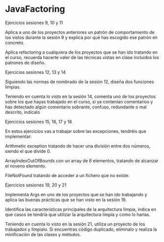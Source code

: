 # JavaFactoring

Ejercicios sesiones 9, 10 y 11

Aplica a uno de los proyectos anteriores un patrón de comportamiento de los vistos durante la sesión 9 y explica por qué has escogido ese patrón en concreto.

Aplica refactoring a cualquiera de los proyectos que se han ido tratando en el curso, recuerda hacerte valer de las técnicas vistas en clase incluidos los patrones de diseño.


Ejercicios sesiones 12, 13 y 14

Siguiendo las normas de nombrado de la sesión 12, diseña dos funciones limpias.

Teniendo en cuenta lo visto en la sesión 14, comenta uno de los proyectos sobre los que hayas trabajado en el curso, si ya contenían comentarios y has detectado algún comentario sobrante, confuso, redundante o mal descrito, indícalo




Ejercicios sesiones 15, 16, 17 y 18

En estos ejercicios vas a trabajar sobre las excepciones, tendréis que implementar:

Arithmetic exception tratando de hacer una división entre dos números, siendo el que divide 0.

ArrayIndexOutOfBounds con un array de 6 elementos, tratando de alcanzar el noveno elemento.

FileNotFound tratando de acceder a un fichero que no existe.


Ejercicios sesiones 19, 20 y 21

Implementa Args en uno de los proyectos que se han ido trabajando y aplica las buenas prácticas que se han visto en la sesión 19.

Identifica las características principales de la arquitectura limpia, indica en que casos se tendría que utilizar la arquitectura limpia y como lo harías.

Teniendo en cuenta lo visto en la sesión 21, utiliza un proyecto de los trabajados y límpialo. Si encuentras código duplicado, elimínalo y realiza la minificación de las clases y métodos.
